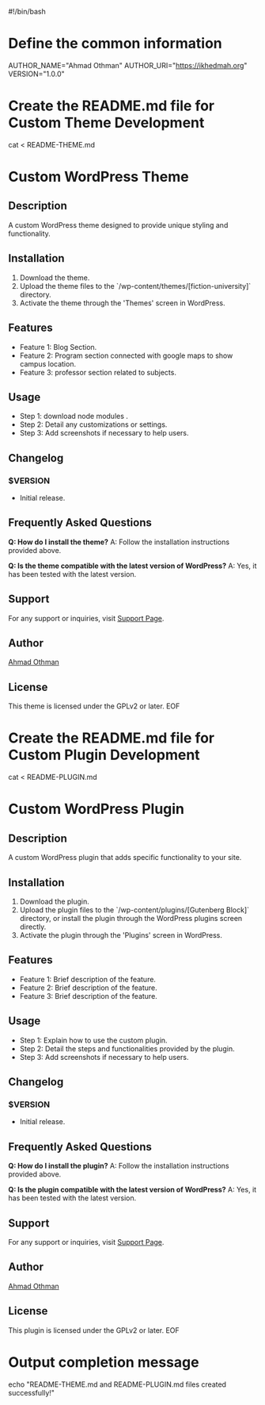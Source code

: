 #!/bin/bash

# Define the common information
AUTHOR_NAME="Ahmad Othman"
AUTHOR_URI="https://ikhedmah.org"
VERSION="1.0.0"

# Create the README.md file for Custom Theme Development
cat <<EOF > README-THEME.md
# Custom WordPress Theme

## Description
A custom WordPress theme designed to provide unique styling and functionality.

## Installation
1. Download the theme.
2. Upload the theme files to the \`/wp-content/themes/[fiction-university]\` directory.
3. Activate the theme through the 'Themes' screen in WordPress.

## Features
- Feature 1: Blog Section.
- Feature 2: Program section connected with google maps to show campus location.
- Feature 3: professor section related to subjects.

## Usage
- Step 1: download node modules .
- Step 2: Detail any customizations or settings.
- Step 3: Add screenshots if necessary to help users.

## Changelog
### $VERSION
- Initial release.

## Frequently Asked Questions
**Q: How do I install the theme?**
A: Follow the installation instructions provided above.

**Q: Is the theme compatible with the latest version of WordPress?**
A: Yes, it has been tested with the latest version.

## Support
For any support or inquiries, visit [Support Page](https://ikhedmah.org).

## Author
[Ahmad Othman]($AUTHOR_URI)

## License
This theme is licensed under the GPLv2 or later.
EOF

# Create the README.md file for Custom Plugin Development
cat <<EOF > README-PLUGIN.md
# Custom WordPress Plugin

## Description
A custom WordPress plugin that adds specific functionality to your site.

## Installation
1. Download the plugin.
2. Upload the plugin files to the \`/wp-content/plugins/[Gutenberg Block]\` directory, or install the plugin through the WordPress plugins screen directly.
3. Activate the plugin through the 'Plugins' screen in WordPress.

## Features
- Feature 1: Brief description of the feature.
- Feature 2: Brief description of the feature.
- Feature 3: Brief description of the feature.

## Usage
- Step 1: Explain how to use the custom plugin.
- Step 2: Detail the steps and functionalities provided by the plugin.
- Step 3: Add screenshots if necessary to help users.

## Changelog
### $VERSION
- Initial release.

## Frequently Asked Questions
**Q: How do I install the plugin?**
A: Follow the installation instructions provided above.

**Q: Is the plugin compatible with the latest version of WordPress?**
A: Yes, it has been tested with the latest version.

## Support
For any support or inquiries, visit [Support Page](https://ikhedmah.org).

## Author
[Ahmad Othman]($AUTHOR_URI)

## License
This plugin is licensed under the GPLv2 or later.
EOF

# Output completion message
echo "README-THEME.md and README-PLUGIN.md files created successfully!"
